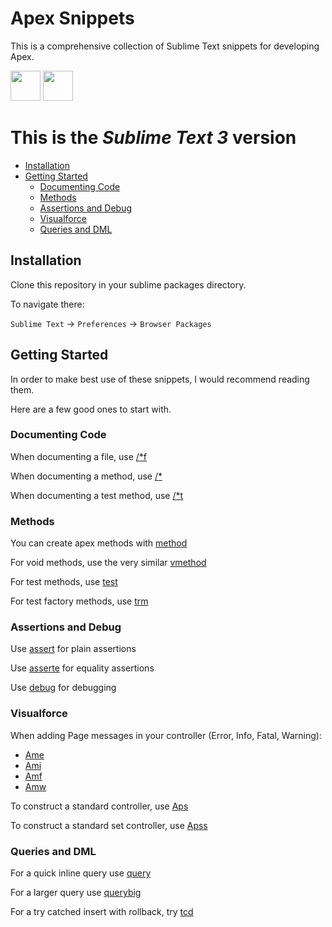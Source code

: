 # Apex Snippets

This is a comprehensive collection of Sublime Text snippets for developing Apex.

[<img src="https://cdn-business.discourse.org/uploads/github_atom/490/d8548f4ce56f1599.png" width="48">](https://github.com/nathanKramer/atom-apex-snippets) [<img src="http://c758482.r82.cf2.rackcdn.com/sublime_text_icon_2181.png" width="48">](https://github.com/nathanKramer/apex-snippets)

This is the _Sublime Text 3_ version
====================================

<!-- START doctoc generated TOC please keep comment here to allow auto update -->
<!-- DON'T EDIT THIS SECTION, INSTEAD RE-RUN doctoc TO UPDATE -->


- [Installation](#installation)
- [Getting Started](#getting-started)
  - [Documenting Code](#documenting-code)
  - [Methods](#methods)
  - [Assertions and Debug](#assertions-and-debug)
  - [Visualforce](#visualforce)
  - [Queries and DML](#queries-and-dml)

<!-- END doctoc generated TOC please keep comment here to allow auto update -->

## Installation

Clone this repository in your sublime packages directory.

To navigate there:

`Sublime Text` -> `Preferences` -> `Browser Packages`

## Getting Started

In order to make best use of these snippets, I would recommend reading them.

Here are a few good ones to start with.

### Documenting Code

When documenting a file, use [/*f](/filecomment.sublime-snippet)

When documenting a method, use [/*](/comment.sublime-snippet)

When documenting a test method, use [/*t](/test_method.sublime-snippet)

### Methods

You can create apex methods with [method](/method.sublime-snippet)

For void methods, use the very similar [vmethod](/method.sublime-snippet)

For test methods, use [test](/test_method.sublime-snippet)

For test factory methods, use [trm](/test_record_method.sublime-snippet)

### Assertions and Debug

Use [assert](/assert.sublime-snippet) for plain assertions

Use [asserte](/assert_equals.sublime-snippet) for equality assertions

Use [debug](/debug.sublime-snippet) for debugging

### Visualforce

When adding Page messages in your controller (Error, Info, Fatal, Warning):

- [Ame](/add_message_error.sublime-snippet)
- [Ami](/add_message_info.sublime-snippet)
- [Amf](/add_message_fatal.sublime-snippet)
- [Amw](/add_message_warning.sublime-snippet)

To construct a standard controller, use [Aps](/initialise_standard_controller.sublime-snippet)

To construct a standard set controller, use [Apss](/initialise_standard_set_controller.sublime-snippet)

### Queries and DML

For a quick inline query use [query](/soql_query.sublime-snippet)

For a larger query use [querybig](/soql_query_big.sublime-snippet)

For a try catched insert with rollback, try [tcd](/safe_dml.sublime-snippet)
